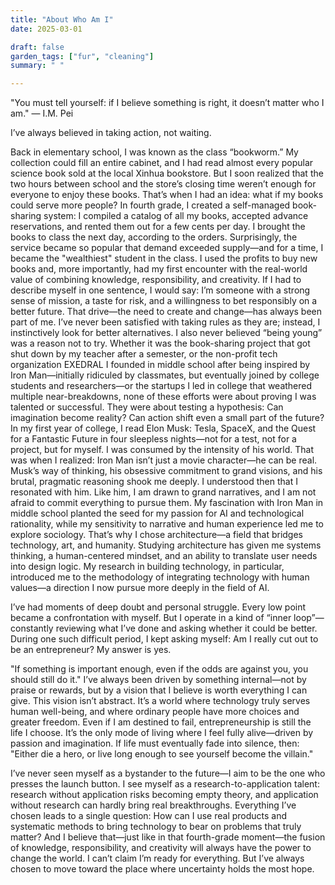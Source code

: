 ```yaml
---
title: "About Who Am I"
date: 2025-03-01

draft: false
garden_tags: ["fur", "cleaning"]
summary: " "

---
```



"You must tell yourself: if I believe something is right, it doesn’t matter who I am." 
— I.M. Pei

I’ve always believed in taking action, not waiting.

Back in elementary school, I was known as the class “bookworm.” My collection could fill an entire cabinet, and I had read almost every popular science book sold at the local Xinhua bookstore. But I soon realized that the two hours between school and the store’s closing time weren’t enough for everyone to enjoy these books. That’s when I had an idea: what if my books could serve more people?
In fourth grade, I created a self-managed book-sharing system: I compiled a catalog of all my books, accepted advance reservations, and rented them out for a few cents per day. I brought the books to class the next day, according to the orders. Surprisingly, the service became so popular that demand exceeded supply—and for a time, I became the "wealthiest" student in the class. I used the profits to buy new books and, more importantly, had my first encounter with the real-world value of combining knowledge, responsibility, and creativity.
If I had to describe myself in one sentence, I would say:
I’m someone with a strong sense of mission, a taste for risk, and a willingness to bet responsibly on a better future.
That drive—the need to create and change—has always been part of me. I’ve never been satisfied with taking rules as they are; instead, I instinctively look for better alternatives. I also never believed “being young” was a reason not to try. Whether it was the book-sharing project that got shut down by my teacher after a semester, or the non-profit tech organization EXEDRAL I founded in middle school after being inspired by Iron Man—initially ridiculed by classmates, but eventually joined by college students and researchers—or the startups I led in college that weathered multiple near-breakdowns, none of these efforts were about proving I was talented or successful. They were about testing a hypothesis:
Can imagination become reality? Can action shift even a small part of the future?
In my first year of college, I read Elon Musk: Tesla, SpaceX, and the Quest for a Fantastic Future in four sleepless nights—not for a test, not for a project, but for myself. I was consumed by the intensity of his world. That was when I realized: Iron Man isn’t just a movie character—he can be real. Musk’s way of thinking, his obsessive commitment to grand visions, and his brutal, pragmatic reasoning shook me deeply. I understood then that I resonated with him. Like him, I am drawn to grand narratives, and I am not afraid to commit everything to pursue them.
My fascination with Iron Man in middle school planted the seed for my passion for AI and technological rationality, while my sensitivity to narrative and human experience led me to explore sociology. That’s why I chose architecture—a field that bridges technology, art, and humanity. Studying architecture has given me systems thinking, a human-centered mindset, and an ability to translate user needs into design logic. My research in building technology, in particular, introduced me to the methodology of integrating technology with human values—a direction I now pursue more deeply in the field of AI.

I’ve had moments of deep doubt and personal struggle. Every low point became a confrontation with myself. But I operate in a kind of “inner loop”—constantly reviewing what I’ve done and asking whether it could be better. During one such difficult period, I kept asking myself: Am I really cut out to be an entrepreneur?
My answer is yes.

"If something is important enough, even if the odds are against you, you should still do it."
I’ve always been driven by something internal—not by praise or rewards, but by a vision that I believe is worth everything I can give. This vision isn’t abstract. It’s a world where technology truly serves human well-being, and where ordinary people have more choices and greater freedom. Even if I am destined to fail, entrepreneurship is still the life I choose. It’s the only mode of living where I feel fully alive—driven by passion and imagination. If life must eventually fade into silence, then:
"Either die a hero, or live long enough to see yourself become the villain."

I’ve never seen myself as a bystander to the future—I aim to be the one who presses the launch button. I see myself as a research-to-application talent: research without application risks becoming empty theory, and application without research can hardly bring real breakthroughs. Everything I’ve chosen leads to a single question:
How can I use real products and systematic methods to bring technology to bear on problems that truly matter?
And I believe that—just like in that fourth-grade moment—the fusion of knowledge, responsibility, and creativity will always have the power to change the world.
I can’t claim I’m ready for everything. But I’ve always chosen to move toward the place where uncertainty holds the most hope.


